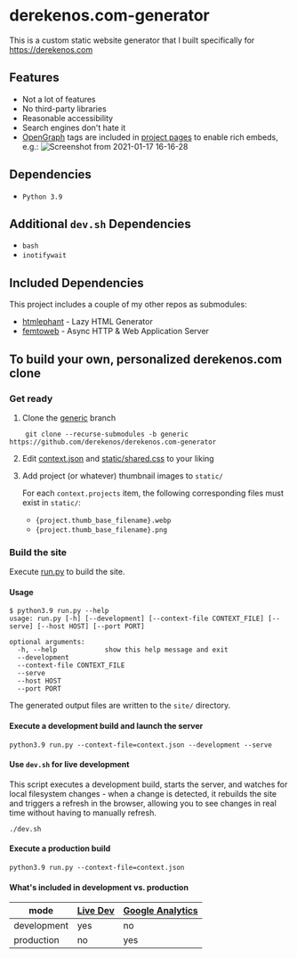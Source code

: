 # derekenos.com-generator
This is a custom static website generator that I built specifically for https://derekenos.com

## Features
- Not a lot of features
- No third-party libraries
- Reasonable accessibility
- Search engines don't hate it
- [OpenGraph](https://ogp.me/) tags are included in [project pages](https://github.com/derekenos/derekenos.com-generator/blob/generic/pages/project-generator.py#L19-L52) to enable rich embeds, e.g.:
![Screenshot from 2021-01-17 16-16-28](https://user-images.githubusercontent.com/585182/104856230-6c213900-58df-11eb-8476-927c2f9d9ad3.png)


## Dependencies
- `Python 3.9`

## Additional `dev.sh` Dependencies
- `bash`
- `inotifywait`

## Included Dependencies

This project includes a couple of my other repos as submodules:
- [htmlephant](https://github.com/derekenos/htmlephant) - Lazy HTML Generator
- [femtoweb](https://github.com/derekenos/femtoweb) - Async HTTP & Web Application Server

## To build your own, personalized derekenos.com clone

### Get ready

1. Clone the [generic](https://github.com/derekenos/derekenos.com-generator/tree/generic) branch

```
    git clone --recurse-submodules -b generic https://github.com/derekenos/derekenos.com-generator
```

2. Edit [context.json](https://github.com/derekenos/derekenos.com-generator/blob/generic/context.json) and [static/shared.css](https://github.com/derekenos/derekenos.com-generator/blob/generic/static/shared.css) to your liking

3. Add project (or whatever) thumbnail images to `static/`

    For each `context.projects` item, the following corresponding files must exist in `static/`:
      - `{project.thumb_base_filename}.webp`
      - `{project.thumb_base_filename}.png`

### Build the site

Execute [run.py](https://github.com/derekenos/derekenos.com-generator/blob/generic/run.py) to build the site.

#### Usage
```
$ python3.9 run.py --help
usage: run.py [-h] [--development] [--context-file CONTEXT_FILE] [--serve] [--host HOST] [--port PORT]

optional arguments:
  -h, --help            show this help message and exit
  --development
  --context-file CONTEXT_FILE
  --serve
  --host HOST
  --port PORT

```

The generated output files are written to the `site/` directory.

#### Execute a development build and launch the server

```
python3.9 run.py --context-file=context.json --development --serve 
```

#### Use `dev.sh` for live development
This script executes a development build, starts the server, and watches for local filesystem changes - when a change is detected, it rebuilds the site and triggers a refresh in the browser, allowing you to see changes in real time without having to manually refresh.
```
./dev.sh 
```

#### Execute a production build 
```
python3.9 run.py --context-file=context.json
```

#### What's included in development vs. production

| mode | [Live Dev](https://github.com/derekenos/derekenos.com-generator/blob/generic/includes/live_dev.py) | [Google Analytics](https://github.com/derekenos/derekenos.com-generator/blob/generic/includes/google_analytics.py) |
| --- | --- | --- |
| development | yes | no |
| production | no | yes |
